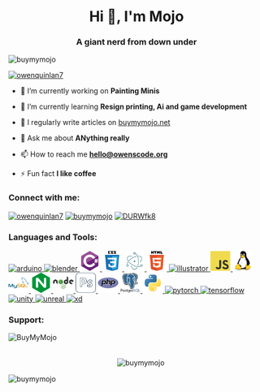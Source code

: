 <h1 align="center">Hi 👋, I'm Mojo</h1>
<h3 align="center">A giant nerd from down under</h3>

<p align="left"> <img src="https://komarev.com/ghpvc/?username=buymymojo&label=Profile%20views&color=0e75b6&style=flat" alt="buymymojo" /> </p>

<p align="left"> <a href="https://twitter.com/owenquinlan7" target="blank"><img src="https://img.shields.io/twitter/follow/owenquinlan7?logo=twitter&style=for-the-badge" alt="owenquinlan7" /></a> </p>

- 🔭 I’m currently working on **Painting Minis**

- 🌱 I’m currently learning **Resign printing, Ai and game development**

- 📝 I regularly write articles on [buymymojo.net](buymymojo.net)

- 💬 Ask me about **ANything really**

- 📫 How to reach me **hello@owenscode.org**

- ⚡ Fun fact **I like coffee**

<h3 align="left">Connect with me:</h3>
<p align="left">
<a href="https://twitter.com/owenquinlan7" target="blank"><img align="center" src="https://cdn.jsdelivr.net/npm/simple-icons@3.0.1/icons/twitter.svg" alt="owenquinlan7" height="30" width="40" /></a>
<a href="https://www.youtube.com/c/buymymojo" target="blank"><img align="center" src="https://cdn.jsdelivr.net/npm/simple-icons@3.0.1/icons/youtube.svg" alt="buymymojo" height="30" width="40" /></a>
<a href="https://discord.gg/DURWfk8" target="blank"><img align="center" src="https://cdn.jsdelivr.net/npm/simple-icons@3.0.1/icons/discord.svg" alt="DURWfk8" height="30" width="40" /></a>
</p>

<h3 align="left">Languages and Tools:</h3>
<p align="left"> <a href="https://www.arduino.cc/" target="_blank"> <img src="https://cdn.worldvectorlogo.com/logos/arduino-1.svg" alt="arduino" width="40" height="40"/> </a> <a href="https://www.blender.org/" target="_blank"> <img src="https://download.blender.org/branding/community/blender_community_badge_white.svg" alt="blender" width="40" height="40"/> </a> <a href="https://www.w3schools.com/cs/" target="_blank"> <img src="https://raw.githubusercontent.com/devicons/devicon/master/icons/csharp/csharp-original.svg" alt="csharp" width="40" height="40"/> </a> <a href="https://www.w3schools.com/css/" target="_blank"> <img src="https://raw.githubusercontent.com/devicons/devicon/master/icons/css3/css3-original-wordmark.svg" alt="css3" width="40" height="40"/> </a> <a href="https://www.electronjs.org" target="_blank"> <img src="https://raw.githubusercontent.com/devicons/devicon/master/icons/electron/electron-original.svg" alt="electron" width="40" height="40"/> </a> <a href="https://www.w3.org/html/" target="_blank"> <img src="https://raw.githubusercontent.com/devicons/devicon/master/icons/html5/html5-original-wordmark.svg" alt="html5" width="40" height="40"/> </a> <a href="https://www.adobe.com/in/products/illustrator.html" target="_blank"> <img src="https://www.vectorlogo.zone/logos/adobe_illustrator/adobe_illustrator-icon.svg" alt="illustrator" width="40" height="40"/> </a> <a href="https://developer.mozilla.org/en-US/docs/Web/JavaScript" target="_blank"> <img src="https://raw.githubusercontent.com/devicons/devicon/master/icons/javascript/javascript-original.svg" alt="javascript" width="40" height="40"/> </a> <a href="https://www.linux.org/" target="_blank"> <img src="https://raw.githubusercontent.com/devicons/devicon/master/icons/linux/linux-original.svg" alt="linux" width="40" height="40"/> </a> <a href="https://www.mysql.com/" target="_blank"> <img src="https://raw.githubusercontent.com/devicons/devicon/master/icons/mysql/mysql-original-wordmark.svg" alt="mysql" width="40" height="40"/> </a> <a href="https://www.nginx.com" target="_blank"> <img src="https://raw.githubusercontent.com/devicons/devicon/master/icons/nginx/nginx-original.svg" alt="nginx" width="40" height="40"/> </a> <a href="https://nodejs.org" target="_blank"> <img src="https://raw.githubusercontent.com/devicons/devicon/master/icons/nodejs/nodejs-original-wordmark.svg" alt="nodejs" width="40" height="40"/> </a> <a href="https://www.photoshop.com/en" target="_blank"> <img src="https://raw.githubusercontent.com/devicons/devicon/master/icons/photoshop/photoshop-line.svg" alt="photoshop" width="40" height="40"/> </a> <a href="https://www.php.net" target="_blank"> <img src="https://raw.githubusercontent.com/devicons/devicon/master/icons/php/php-original.svg" alt="php" width="40" height="40"/> </a> <a href="https://www.postgresql.org" target="_blank"> <img src="https://raw.githubusercontent.com/devicons/devicon/master/icons/postgresql/postgresql-original-wordmark.svg" alt="postgresql" width="40" height="40"/> </a> <a href="https://www.python.org" target="_blank"> <img src="https://raw.githubusercontent.com/devicons/devicon/master/icons/python/python-original.svg" alt="python" width="40" height="40"/> </a> <a href="https://pytorch.org/" target="_blank"> <img src="https://www.vectorlogo.zone/logos/pytorch/pytorch-icon.svg" alt="pytorch" width="40" height="40"/> </a> <a href="https://www.tensorflow.org" target="_blank"> <img src="https://www.vectorlogo.zone/logos/tensorflow/tensorflow-icon.svg" alt="tensorflow" width="40" height="40"/> </a> <a href="https://unity.com/" target="_blank"> <img src="https://www.vectorlogo.zone/logos/unity3d/unity3d-icon.svg" alt="unity" width="40" height="40"/> </a> <a href="https://unrealengine.com/" target="_blank"> <img src="https://raw.githubusercontent.com/kenangundogan/fontisto/036b7eca71aab1bef8e6a0518f7329f13ed62f6b/icons/svg/brand/unreal-engine.svg" alt="unreal" width="40" height="40"/> </a> <a href="https://www.adobe.com/products/xd.html" target="_blank"> <img src="https://cdn.worldvectorlogo.com/logos/adobe-xd.svg" alt="xd" width="40" height="40"/> </a> </p>


<h3 align="left">Support:</h3>
<p><a href="https://www.buymeacoffee.com/BuyMyMojo"> <img align="left" src="https://cdn.buymeacoffee.com/buttons/v2/default-yellow.png" height="50" width="210" alt="BuyMyMojo" /></a></p><br><br>


<p>&nbsp;<img align="center" src="https://github-readme-stats.vercel.app/api?username=buymymojo&show_icons=true&theme=dark&locale=en" alt="buymymojo" /></p>

<p><img align="center" src="https://github-readme-streak-stats.herokuapp.com/?user=buymymojo&" alt="buymymojo" /></p>

